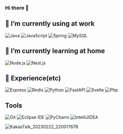 ### Hi there 👋

<!--
**dlawnsdk/dlawnsdk** is a ✨ _special_ ✨ repository because its `README.md` (this file) appears on your GitHub profile.

Here are some ideas to get you started:

- 🔭 I’m currently working on ...
- 🌱 I’m currently learning ...
- 👯 I’m looking to collaborate on ...
- 🤔 I’m looking for help with ...
- 💬 Ask me about ...
- 📫 How to reach me: ...
- 😄 Pronouns: ...
- ⚡ Fun fact: ...
-->

## 🔭 I’m currently using at work
![Java](https://img.shields.io/badge/Java-007396.svg?&style=for-the-badge&logo=Java&logoColor=white)
![JavaScript](https://img.shields.io/badge/JavaScript-F7DF1E.svg?&style=for-the-badge&logo=JavaScript&logoColor=white)
![Spring](https://img.shields.io/badge/Spring-6DB33F.svg?&style=for-the-badge&logo=Spring&logoColor=white)
![MySQL](https://img.shields.io/badge/MySQL-4479A1.svg?&style=for-the-badge&logo=MySQL&logoColor=white)

## 💪 I’m currently learning at home
![Node.js](https://img.shields.io/badge/Node.js-339933.svg?&style=for-the-badge&logo=Node.js&logoColor=white)
![Nest.js](https://img.shields.io/badge/Nest.js.js-000000.svg?&style=for-the-badge&logo=Nest.js.js&logoColor#E0234E)

## 🌱 Experience(etc)

![Express](https://img.shields.io/badge/Express-000000.svg?&style=for-the-badge&logo=Express&logoColor=white)
![Redis](https://img.shields.io/badge/Redis-DC382D.svg?&style=for-the-badge&logo=Redis&logoColor=white)
![Python](https://img.shields.io/badge/Python-3776AB.svg?&style=for-the-badge&logo=Python&logoColor=white)
![FastAPI](https://img.shields.io/badge/FastAPI-009688.svg?&style=for-the-badge&logo=FastAPI&logoColor=white)
![Svelte](https://img.shields.io/badge/Svelte-FF3E00.svg?&style=for-the-badge&logo=Svelte&logoColor=white)
![Php](https://img.shields.io/badge/PHP-7377AE.svg?&style=for-the-badge&logo=PHP&logoColor=white)

## Tools
![Git](https://img.shields.io/badge/Git-F05032.svg?&style=for-the-badge&logo=Git&logoColor=white)
![Eclipse IDE](https://img.shields.io/badge/Eclipse%20IDE-2C2255.svg?&style=for-the-badge&logo=Eclipse%20IDE&logoColor=white)
![PyCharm](https://img.shields.io/badge/PyCharm%20IDE-000000.svg?&style=for-the-badge&logo=PyCharm&logoColor=white)
![IntelliJIDEA](https://img.shields.io/badge/IntelliJIDEA%20IDE-000000.svg?&style=for-the-badge&logo=IntelliJIDEA&logoColor=white)

![KakaoTalk_20230222_220017678](https://user-images.githubusercontent.com/85921424/220627728-5ec3052e-fb7d-427e-b47d-58aad72781d2.gif)

